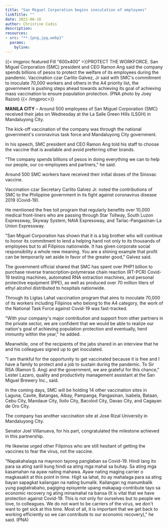 ```yaml
---
title: "San Miguel Corporation begins inoculation of employees"
linkTitle: ""
date: 2021-06-16
author: Christine Cudis
description:
resources:
- src: "**.{png,jpg,webp}"
  params:
    byline: 
---
```

{{< imgproc featured Fill "600x400" >}}PROTECT THE WORKFORCE. San Miguel Corporation (SMC) president and CEO Ramon Ang said the company spends billions of pesos to protect the welfare of its employees during the pandemic. Vaccination czar Carlito Galvez, Jr said with SMC's commitment to inoculate 70,000 workers and others in the A4 priority list, the government is pushing steps ahead towards achieving its goal of achieving mass vaccination to ensure population protection. (PNA photo by Joey Razon) {{< /imgproc>}}

**MANILA CITY** –   Around 500 employees of San Miguel Corporation (SMC) received their jabs on Wednesday at the La Salle Green Hills (LSGH) in Mandaluyong City.

The kick-off vaccination of the company was through the national government's coronavirus task force and Mandaluyong City government.

In his speech, SMC president and CEO Ramon Ang told his staff to choose the vaccine that is available and avoid preferring other brands.

“The company spends billions of pesos in doing everything we can to help our people, our co-employees and partners," he said.

Around 500 SMC workers have received their initial doses of the Sinovac vaccine.

Vaccination czar Secretary Carlito Galvez Jr. noted the contributions of SMC to the Philippine government in its fight against coronavirus disease 2019 (Covid-19).

He mentioned the free toll program that regularly benefits over 10,000 medical front-liners who are passing through Star Tollway, South Luzon Expressway, Skyway System, NAIA Expressway, and Tarlac-Pangasinan-La Union Expressway.

"San Miguel Corporation has shown that it is a big brother who will continue to honor its commitment to lend a helping hand not only to its thousands of employees but to all Filipinos nationwide. It has given corporate social responsibility a whole new meaning. You are a shining example that profit can be temporarily set aside in favor of the greater good," Galvez said.

The government official shared that SMC has spent over PHP1 billion to purchase reverse transcription-polymerase chain reaction (RT-PCR) Covid-19 testing machines, automated RNA extraction machines, and personal protective equipment (PPE), as well as produced over 70 million liters of ethyl alcohol distributed to hospitals nationwide.

Through its Ligtas Lahat vaccination program that aims to inoculate 70,000 of its workers including Filipinos who belong to the A4 category, the work of the National Task Force against Covid-19 was fast-tracked.

"With your company's major contribution and support from other partners in the private sector, we are confident that we would be able to realize our nation's goal of achieving population protection and eventually, herd immunity within the year," he added.

Meanwhile, one of the recipients of the jabs shared in an interview that he and his colleagues signed up to get inoculated.

"I am thankful for the opportunity to get vaccinated because it is free and I have a family to protect and a job to sustain during the pandemic. To Sir RSA (Ramon S. Ang) and the government, we are grateful for this chance," Lester Lazaro, quality and productivity management assistant at the San Miguel Brewery Inc., said.

In the coming days, SMC will be holding 14 other vaccination sites in Laguna, Cavite, Batangas, Albay, Pampanga, Pangasinan, Isabela, Bataan, Cebu City, Mandaue City, Iloilo City, Bacolod City, Davao City, and Cagayan de Oro City.

The company has another vaccination site at Jose Rizal University in Mandaluyong City.

Senator Joel Villanueva, for his part, congratulated the milestone achieved in this partnership.

He likewise urged other Filipinos who are still hesitant of getting the vaccines to fear the virus, not the vaccine.

"Napakahalaga na mayroon tayong panglaban sa Covid-19. Hindi lang ito para sa ating sarili kung hindi sa ating mga mahal sa buhay. Sa ating mga kasamahan na ayaw nating mahawa. Ayaw nating maging carrier o magkasakit at this point in time. Higit sa lahat, ito ay mahalaga para sa ating bayan sapagkat kailangan na nating bumalik. Kailangan ng manumbalik yung pagtatrabaho, pagiging episyente upang makapag-contribute tayo sa economic recovery ng ating minamahal na bansa (It is vital that we have protection against Covid-19. This is not only for ourselves but to people we love, to colleagues. We do not want to be carriers of the virus, we don't want to get sick at this time. Most of all, it is important that we get back to working efficiently so we can contribute to our economic recovery)," he said. (PNA) 